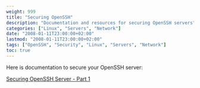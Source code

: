 ```yaml
---
weight: 999
title: "Securing OpenSSH"
description: "Documentation and resources for securing OpenSSH servers"
categories: ["Linux", "Servers", "Network"]
date: "2008-01-11T23:00:00+02:00"
lastmod: "2008-01-11T23:00:00+02:00"
tags: ["OpenSSH", "Security", "Linux", "Servers", "Network"]
toc: true
---
```


Here is documentation to secure your OpenSSH server:

[Securing OpenSSH Server - Part 1](/pdf/securing_openssh_server_-part_1-.pdf)
